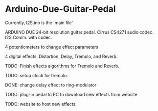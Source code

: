 # Arduino-Due-Guitar-Pedal
Currently, I2S.ino is the 'main file'

ARDUINO DUE 24-bit resolution guitar pedal.
Cirrus CS4271 audio codec. 
I2S Comm. with codec.

4 potentiometers to change effect parameters

4 digital effects: Distortion, Delay, Tremolo, and Reverb.

TODO: Finish effects algorithms for Tremolo and Reverb.

TODO: setup clock for tremolo.

DONE: change delay effect to ring-modulator

TODO: plug-in pedal to PC to download new effects from website

TODO: website to host new effects



